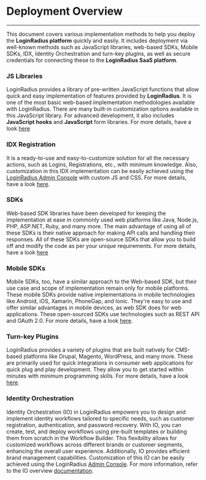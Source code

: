 Deployment Overview
===
---

This document covers various implementation methods to help you deploy the **LoginRadius platform** quickly and easily. It includes deployment via well-known methods such as JavaScript libraries, web-based SDKs, Mobile SDKs, IDX, Identity Orchestration and turn-key plugins, as well as secure credentials for connecting these to the **LoginRadius SaaS platform**. 

### JS Libraries

LoginRadius provides a library of pre-written JavaScript functions that allow quick and easy implementation of features provided by **LoginRadius**. It is one of the most basic web-based implementation methodologies available with LoginRadius. There are many built-in customization options available in this JavaScript library. For advanced development, it also includes **JavaScript hooks** and **JavaScript** form libraries. For more details, have a look [here](https://www.loginradius.com/legacy/docs/api/v2/user-registration/user-registration-getting-started)

### IDX Registration

It is a ready-to-use and easy-to-customize solution for all the necessary actions, such as Logins, Registrations, etc., with minimum knowledge. Also, customization in this IDX implementation can be easily achieved using the [LoginRadius Admin Console](https://adminconsole.loginradius.com) with custom JS and CSS. For more details, have a look [here](https://www.loginradius.com/legacy/docs/api/v2/deployment/identity-experience-framework/hosted/overview/).

### SDKs

Web-based SDK libraries have been developed for keeping the implementation at ease in commonly used web platforms like Java, Node.js, PHP, ASP.NET, Ruby, and many more. The main advantage of using all of  these SDKs is their native approach for making API calls and handling their responses. All of these SDKs are open-source SDKs that allow you to build off and modify the code as per your unique requirements. For more details, have a look [here](https://www.loginradius.com/legacy/docs/api/v2/sdk-libraries/sdk-libraries-overview)

### Mobile SDKs

Mobile SDKs, too, have a similar approach to the Web-based SDK, but their use case and scope of implementation remain only for mobile platforms. These mobile SDKs provide native implementations in mobile technologies like Android, iOS, Xamarin, PhoneGap, and Ionic. They're easy to use and offer similar advantages in mobile devices, as web SDK does for web applications. These open-sourced SDKs use technologies such as REST API and OAuth 2.0. For more details, have a look [here](https://www.loginradius.com/legacy/docs/api/v2/mobile-libraries/mobile-sdk-overview).

### Turn-key Plugins

LoginRadius provides a variety of plugins that are built natively for CMS-based platforms like Drupal, Magento, WordPress, and many more. These are primarily used for quick integrations in consumer web applications for quick plug and play development. They allow you to get started within minutes with minimum programming skills. For more details, have a look [here](https://www.loginradius.com/legacy/docs/api/v2/cms-turn-key-plugins/general-cms-integrations).


### Identity Orchestration

Identity Orchestration (IO) in LoginRadius empowers you to design and implement identity workflows tailored to specific needs, such as customer registration, authentication, and password recovery. With IO, you can create, test, and deploy workflows using pre-built templates or building them from scratch in the Workflow Builder. This flexibility allows for customized workflows across different brands or customer segments, enhancing the overall user experience. Additionally, IO provides efficient brand management capabilities.
Customization of this IO can be easily achieved using the LoginRadius [Admin Console](https://adminconsole.loginradius.com/deployment/identity-orchestration/workflows). For more information, refer to the IO overview [documentation](https://www.loginradius.com/legacy/docs/libraries/identity-orchestration/overview/).
